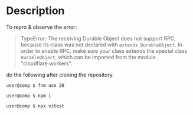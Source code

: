 # Description

To repro & observe the error:

> TypeError: The receiving Durable Object does not support RPC, because its class was not declared with `extends DurableObject`. In order to enable RPC, make sure your class extends the special class `DurableObject`, which can be imported from the module "cloudflare:workers".


do the following after cloning the repository.

```console
user@comp $ fnm use 20

user@comp $ npm i

user@comp $ npx vitest
```

